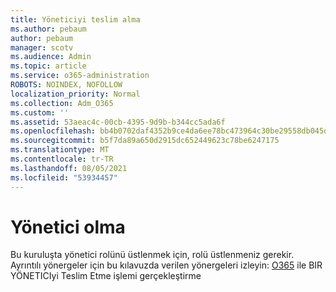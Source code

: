 ```yaml
---
title: Yöneticiyi teslim alma
ms.author: pebaum
author: pebaum
manager: scotv
ms.audience: Admin
ms.topic: article
ms.service: o365-administration
ROBOTS: NOINDEX, NOFOLLOW
localization_priority: Normal
ms.collection: Adm_O365
ms.custom: ''
ms.assetid: 53aeac4c-00cb-4395-9d9b-b344cc5ada6f
ms.openlocfilehash: bb4b0702daf4352b9ce4da6ee78bc473964c30be29558db045d53821f6b035fe
ms.sourcegitcommit: b5f7da89a650d2915dc652449623c78be6247175
ms.translationtype: MT
ms.contentlocale: tr-TR
ms.lasthandoff: 08/05/2021
ms.locfileid: "53934457"
---
```

# <a name="become-an-admin"></a>Yönetici olma

Bu kuruluşta yönetici rolünü üstlenmek için, rolü üstlenmeniz gerekir. Ayrıntılı yönergeler için bu kılavuzda verilen yönergeleri izleyin: [O365](https://powerbi.microsoft.com/pt-pt/blog/how-to-perform-an-it-admin-takeover-with-o365/) ile BIR YÖNETICIyi Teslim Etme işlemi gerçekleştirme
